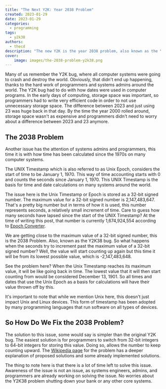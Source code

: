 ```yaml
---
title: "The Next Y2K: Year 2038 Problem"
created: 2023-01-29
date: 2023-01-29
categories: 
  - programming
tags: 
  - y2k38
authors: 
  - thecd
description: "The new Y2K is the year 2038 problem, also known as the Y2K38 bug. The Unix Timestamp is to blame but there is a simple fix which is already in the works."
cover:
    image: images/the-2038-problem-y2k38.png
---
```


Many of us remember the Y2K bug, where all computer systems were going to crash and destroy the world. Obviously, that didn't end up happening, thanks to the hard work of programmers and systems admins around the world. The Y2K bug had to do with how dates were used in computer programs. In the early days of computing, storage space was important, so programmers had to write very efficient code in order to not use unnecessary storage space. The difference between 2023 and just using 23 was huge back in that day. By the time the year 2000 rolled around, storage space wasn't as expensive and programmers didn't need to worry about a difference between 2023 and 23 anymore.

## The 2038 Problem

Another issue has the attention of systems admins and programmers, this time it is with how time has been calculated since the 1970s on many computer systems.

The UNIX Timestamp which is also referred to as Unix Epoch, considers the start of time to be January 1, 1970. This way of time accounting starts with 0 and counts the seconds since January 1, 1970. This UNIX Timestamp is the basis for time and date calculations on many systems around the world.

The issue here is the Unix Timestamp or Epoch is stored as a 32-bit signed number. The maximum value for a 32-bit signed number is 2,147,483,647. That's a pretty big number but in terms of how it is used, this number represents seconds, a relatively small increment of time. Care to guess how many seconds have lapsed since the start of the UNIX Timestamp? At the time of writing this post, that number is currently 1,674,924,554 according to [Epoch Converter](https://www.epochconverter.com/).

We are getting close to the maximum value of a 32-bit signed number, this is the 2038 Problem. Also, known as the Y2K38 bug. So what happens when the seconds try to increment past the maximum value of a 32-bit signed number? Well, the value will start counting up again but this time it will be from its lowest possible value, which is -2,147,483,648.

See the problem here? When the Unix Timestamp reaches its maximum value, it will be like going back in time. The lowest value that it will then start counting from would be considered December 13, 1901. So all times and dates that use the Unix Epoch as a basis for calculations will have their value thrown off by this.

It's important to note that while we mention Unix here, this doesn't just impact Unix and Linux devices. This form of timestamp has been adopted by many programming languages that run software on all types of devices.

## So How Do We Fix the 2038 Problem?

The solution to this issue, some would say is simpler than the original Y2K bug. The easiest solution is for programmers to switch from 32-bit integers to 64-bit integers for storing this value. Doing so, allows the number to keep counting upward. The [Wikipedia page](https://en.wikipedia.org/wiki/Year_2038_problem) for the problem has a deeper explanation of proposed solutions and some already implemented solutions.

The thing to note here is that there is a lot of time left to solve this issue. Awareness of the issue is not an issue, as systems engineers, admins, and programmers are already working on solving the issue. No worries about the Y2K38 problem shutting down your bank or any other core systems.
